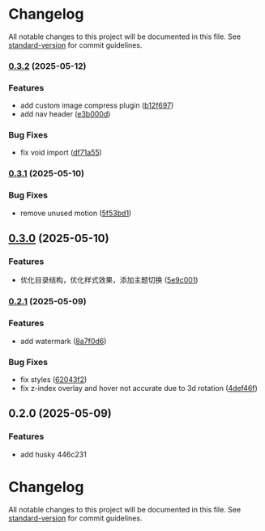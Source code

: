 # Changelog

All notable changes to this project will be documented in this file. See [standard-version](https://github.com/conventional-changelog/standard-version) for commit guidelines.

### [0.3.2](https://github.com/Tatekii/homepage/compare/v0.3.1...v0.3.2) (2025-05-12)


### Features

* add custom image compress plugin ([b12f697](https://github.com/Tatekii/homepage/commit/b12f697408fdc81139c88c26864563b1d7e527f8))
* add nav header ([e3b000d](https://github.com/Tatekii/homepage/commit/e3b000de4a1b83dcf7f117f93cfd10747901f1ce))


### Bug Fixes

* fix void import ([df71a55](https://github.com/Tatekii/homepage/commit/df71a557b1faebd5152e4aef063b5bcf0d4db71a))

### [0.3.1](https://github.com/Tatekii/homepage/compare/v0.3.0...v0.3.1) (2025-05-10)


### Bug Fixes

* remove unused motion ([5f53bd1](https://github.com/Tatekii/homepage/commit/5f53bd15b09e34821419982ad4db79549a1ff2fb))

## [0.3.0](https://github.com/Tatekii/homepage/compare/v0.2.1...v0.3.0) (2025-05-10)


### Features

* 优化目录结构，优化样式效果，添加主题切换 ([5e9c001](https://github.com/Tatekii/homepage/commit/5e9c001fc3b26fd8bdb28c7251fb0ea5104e9938))

### [0.2.1](https://github.com/Tatekii/homepage/compare/v0.2.0...v0.2.1) (2025-05-09)


### Features

* add watermark ([8a7f0d6](https://github.com/Tatekii/homepage/commit/8a7f0d6f76535c3d36c79c7eab0c7603519977d0))


### Bug Fixes

* fix styles ([62043f2](https://github.com/Tatekii/homepage/commit/62043f2a957d6902da6a3b4af6e1f5d37ebced9b))
* fix z-index overlay and hover not accurate due to 3d rotation ([4def46f](https://github.com/Tatekii/homepage/commit/4def46fbcbea4e3f708630dc9994578bff80be85))

## 0.2.0 (2025-05-09)


### Features

* add husky 446c231

# Changelog

All notable changes to this project will be documented in this file. See [standard-version](https://github.com/conventional-changelog/standard-version) for commit guidelines.
